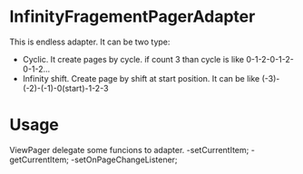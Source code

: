 # InfinityFragementPagerAdapter
This is endless adapter. It can be two type:
- Cyclic. It create pages by cycle. if count 3 than cycle is like 0-1-2-0-1-2-0-1-2...
- Infinity shift. Create page by shift at start position. It can be like (-3)-(-2)-(-1)-0(start)-1-2-3

# Usage
ViewPager delegate some funcions to adapter.
-setCurrentItem;
-getCurrentItem;
-setOnPageChangeListener;
